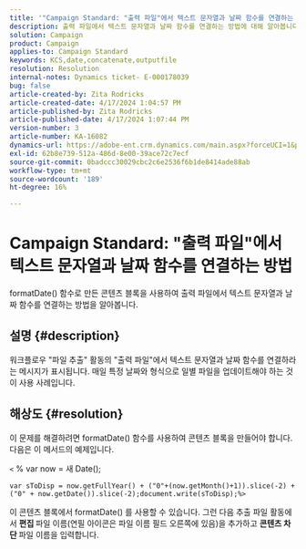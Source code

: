 ```yaml
---
title: '"Campaign Standard: "출력 파일"에서 텍스트 문자열과 날짜 함수를 연결하는 방법"'
description: 출력 파일에서 텍스트 문자열과 날짜 함수를 연결하는 방법에 대해 알아봅니다
solution: Campaign
product: Campaign
applies-to: Campaign Standard
keywords: KCS,date,concatenate,outputfile
resolution: Resolution
internal-notes: Dynamics ticket- E-000178039
bug: false
article-created-by: Zita Rodricks
article-created-date: 4/17/2024 1:04:57 PM
article-published-by: Zita Rodricks
article-published-date: 4/17/2024 1:07:44 PM
version-number: 3
article-number: KA-16082
dynamics-url: https://adobe-ent.crm.dynamics.com/main.aspx?forceUCI=1&pagetype=entityrecord&etn=knowledgearticle&id=32b2de13-bbfc-ee11-a1ff-6045bd0065b6
exl-id: 62b8e739-512a-486d-8e00-39ace72c7ecf
source-git-commit: 0badccc30029cbc2c6e2536f6b1de8414ade88ab
workflow-type: tm+mt
source-wordcount: '189'
ht-degree: 16%

---
```


# Campaign Standard: &quot;출력 파일&quot;에서 텍스트 문자열과 날짜 함수를 연결하는 방법


formatDate() 함수로 만든 콘텐츠 블록을 사용하여 출력 파일에서 텍스트 문자열과 날짜 함수를 연결하는 방법을 알아봅니다.

## 설명 {#description}


워크플로우 &quot;파일 추출&quot; 활동의 &quot;출력 파일&quot;에서 텍스트 문자열과 날짜 함수를 연결하라는 메시지가 표시됩니다. 매일 특정 날짜와 형식으로 일별 파일을 업데이트해야 하는 것이 사용 사례입니다.


## 해상도 {#resolution}


이 문제를 해결하려면 formatDate() 함수를 사용하여 콘텐츠 블록을 만들어야 합니다. 다음은 이 메서드의 예제입니다.

`<` % var now = 새 Date();


```
var sToDisp = now.getFullYear() + ("0"+(now.getMonth()+1)).slice(-2) + ("0" + now.getDate()).slice(-2);document.write(sToDisp);%>
```


이 콘텐츠 블록에서 formatDate() 를 사용할 수 있습니다. 그런 다음 추출 파일 활동에서 <b>편집 </b>파일 이름(연필 아이콘은 파일 이름 필드 오른쪽에 있음)을 추가하고 <b>콘텐츠 차단 </b>파일 이름을 입력합니다.
